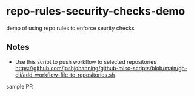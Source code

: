 # repo-rules-security-checks-demo
demo of using repo rules to enforce seurity checks

## Notes

- Use this script to push workflow to selected repositories https://github.com/joshjohanning/github-misc-scripts/blob/main/gh-cli/add-workflow-file-to-repositories.sh

sample PR
